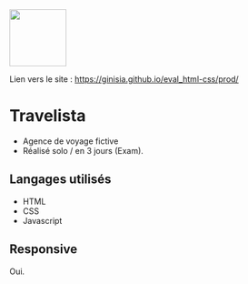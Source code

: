 <img src="https://www.seekpng.com/png/full/351-3519000_stickers-dale-cooper-thumbs-up.png" width= "100" align="center">

Lien vers le site : https://ginisia.github.io/eval_html-css/prod/

# Travelista

+ Agence de voyage fictive
+ Réalisé solo / en 3 jours (Exam).

## Langages utilisés

+ HTML
+ CSS
+ Javascript

## Responsive

Oui.
